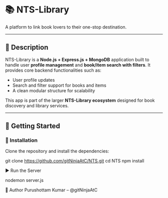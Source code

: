 # 📚 NTS-Library

A platform to link book lovers to their one-stop destination.

---

## 📖 Description

NTS-Library is a **Node.js + Express.js + MongoDB** application built to handle user **profile management** and **book/item search with filters**. It provides core backend functionalities such as:

- User profile updates
- Search and filter support for books and items
- A clean modular structure for scalability

This app is part of the larger **NTS-Library ecosystem** designed for book discovery and library services.

---

## 🚀 Getting Started

### 🔧 Installation

Clone the repository and install the dependencies:

git clone https://github.com/gitNinjaAtC/NTS.git
cd NTS
npm install

▶️ Run the Server

nodemon server.js

👤 Author
Purushottam Kumar – @gitNinjaAtC


